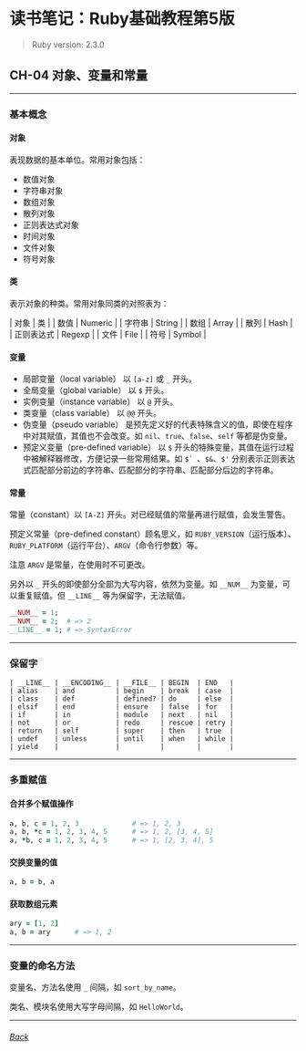 # 读书笔记：Ruby基础教程第5版

> Ruby version: 2.3.0

## CH-04 对象、变量和常量

*** *** ***

### 基本概念

#### 对象

表现数据的基本单位。常用对象包括：
+ 数值对象
+ 字符串对象
+ 数组对象
+ 散列对象
+ 正则表达式对象
+ 时间对象
+ 文件对象
+ 符号对象

#### 类

表示对象的种类。常用对象同类的对照表为：

| 对象       | 类       |
| 数值       | Numeric  |
| 字符串     | String   |
| 数组       | Array    |
| 散列       | Hash     |
| 正则表达式 | Regexp   |
| 文件       | File     |
| 符号       | Symbol   |
  
#### 变量

+ 局部变量（local variable）
  以 `[a-z]` 或 `_` 开头。
+ 全局变量（global variable）
  以 `$` 开头。
+ 实例变量（instance variable）
  以 `@` 开头。
+ 类变量（class variable）
  以 `@@` 开头。
+ 伪变量（pseudo variable）
  是预先定义好的代表特殊含义的值，即使在程序中对其赋值，其值也不会改变。如 `nil`、`true`、`false`、`self` 等都是伪变量。
+ 预定义变量（pre-defined variable）
  以 `$` 开头的特殊变量，其值在运行过程中被解释器修改，方便记录一些常用结果。如 ``$` ``、`$&`、`$'` 分别表示正则表达式匹配部分前边的字符串、匹配部分的字符串、匹配部分后边的字符串。

#### 常量

常量（constant）以 `[A-Z]` 开头。对已经赋值的常量再进行赋值，会发生警告。

预定义常量（pre-defined constant）顾名思义，如 `RUBY_VERSION`（运行版本）、`RUBY_PLATFORM`（运行平台）、`ARGV`（命令行参数）等。

注意 `ARGV` 是常量，在使用时不可更改。

另外以 `_` 开头的即使部分全部为大写内容，依然为变量。如 `__NUM__` 为变量，可以重复赋值。但 `__LINE__` 等为保留字，无法赋值。

```ruby
__NUM__ = 1;
__NUM__ = 2;  # => 2
__LINE__ = 1; # => SyntaxError
```

*** *** *** ***

### 保留字

```
| __LINE__ | __ENCODING__ | __FILE__ | BEGIN  | END   |
| alias    | and          | begin    | break  | case  |
| class    | def          | defined? | do     | else  |
| elsif    | end          | ensure   | false  | for   |
| if       | in           | module   | next   | nil   |
| not      | or           | redo     | rescue | retry |
| return   | self         | super    | then   | true  |
| undef    | unless       | until    | when   | while |
| yield    |              |          |        |       |
```

*** *** *** ***

### 多重赋值

#### 合并多个赋值操作

```ruby
a, b, c = 1, 2, 3             # => 1, 2, 3
a, b, *c = 1, 2, 3, 4, 5      # => 1, 2, [3, 4, 5]
a, *b, c = 1, 2, 3, 4, 5      # => 1, [2, 3, 4], 5
```

#### 交换变量的值

```ruby
a, b = b, a
```

#### 获取数组元素

```ruby
ary = [1, 2]
a, b = ary      # => 1, 2
```

*** *** *** ***

### 变量的命名方法

变量名、方法名使用 `_` 间隔，如 `sort_by_name`。

类名、模块名使用大写字母间隔，如 `HelloWorld`。


*** *** ***
###### [Back](../../index)
